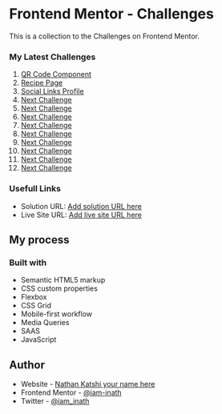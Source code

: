 # Frontend Mentor - Challenges

This is a collection to the Challenges on Frontend Mentor.  

### My Latest Challenges

 1. [QR Code Component](https://iam-inath.github.io/frontendmentor-challenges/qrcode-01/index.html)
 2. [Recipe Page](https://iam-inath.github.io/frontendmentor-challenges/recipepage-01/index.html)
 3. [Social Links Profile](https://iam-inath.github.io/frontendmentor-challenges/sociallinkprofile-01/index.html)
 4. [Next Challenge](https://iam-inath.github.io/frontendmentor-challenges/index.html)
 5. [Next Challenge](https://iam-inath.github.io/frontendmentor-challenges/index.html)
 6. [Next Challenge](https://iam-inath.github.io/frontendmentor-challenges/index.html)
 7. [Next Challenge](https://iam-inath.github.io/frontendmentor-challenges/index.html)
 8. [Next Challenge](https://iam-inath.github.io/frontendmentor-challenges/index.html)
 9. [Next Challenge](https://iam-inath.github.io/frontendmentor-challenges/index.html)
 10. [Next Challenge](https://iam-inath.github.io/frontendmentor-challenges/index.html)
 11. [Next Challenge](https://iam-inath.github.io/frontendmentor-challenges/index.html)
 12. [Next Challenge](https://iam-inath.github.io/frontendmentor-challenges/index.html)

### Usefull Links

- Solution URL: [Add solution URL here](https://your-solution-url.com)
- Live Site URL: [Add live site URL here](https://iam-inath.github.io/frontendmentor-challenges/)

## My process

### Built with

- Semantic HTML5 markup
- CSS custom properties
- Flexbox
- CSS Grid
- Mobile-first workflow
- Media Queries
- SAAS
- JavaScript

## Author

- Website - [Nathan Katshi your name here](https://www.katshi.dev)
- Frontend Mentor - [@iam-inath](https://www.frontendmentor.io/profile/yourusername)
- Twitter - [@iam_inath](https://www.twitter.com/iam_inath)

